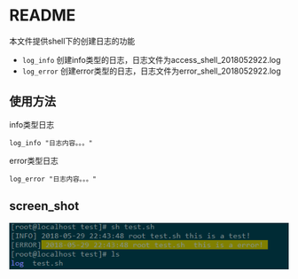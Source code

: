 # README
本文件提供shell下的创建日志的功能
- `log_info` 创建info类型的日志，日志文件为access_shell_2018052922.log
- `log_error` 创建error类型的日志，日志文件为error_shell_2018052922.log

## 使用方法
info类型日志
```
log_info "日志内容。。。"
```
error类型日志
```
log_error "日志内容。。。"
```
## screen_shot

![](https://github.com/yiluohan1234/tools/blob/master/log/screen_shot.png)
